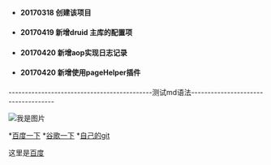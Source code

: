 


* #### 20170318  创建该项目

* #### 20170419  新增druid  主库的配置项

* #### 20170420  新增aop实现日志记录

* #### 20170420  新增使用pageHelper插件







--------------------------------------------测试md语法------------------------------------


![我是图片](https://avatars0.githubusercontent.com/u/24835185?v=3&amp;s=460)

*[百度一下](https://www.baidu.com)
*[谷歌一下](https://www.google.com)
*[自己的git](https://www.github.com/ding199309)



[百度]:https://www.baidu.com "百度"
这里是[百度]